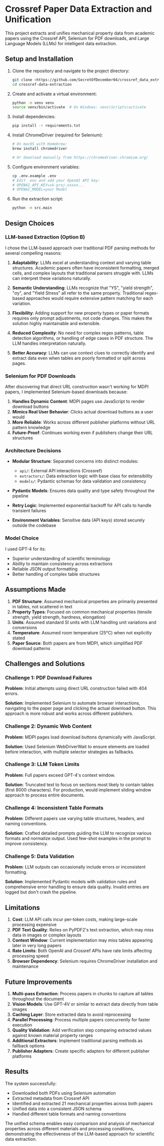 # Crossref Paper Data Extraction and Unification

This project extracts and unifies mechanical property data from academic papers using the Crossref API, Selenium for PDF downloads, and Large Language Models (LLMs) for intelligent data extraction.

## Setup and Installation

1. Clone the repository and navigate to the project directory:
   ```bash
   git clone <https://github.com/SecretOfDecember04/crossref_data_extraction.git>
   cd crossref-data-extraction
   ```

2. Create and activate a virtual environment:
   ```bash
   python -m venv venv
   source venv/bin/activate  # On Windows: venv\Scripts\activate
   ```

3. Install dependencies:
   ```bash
   pip install -r requirements.txt
   ```

4. Install ChromeDriver (required for Selenium):
   ```bash
   # On macOS with Homebrew:
   brew install chromedriver
   
   # Or download manually from https://chromedriver.chromium.org/
   ```

5. Configure environment variables:
   ```bash
   cp .env.example .env
   # Edit .env and add your OpenAI API key:
   # OPENAI_API_KEY=sk-proj-xxxxx...
   # OPENAI_MODEL=your Model
   ```

6. Run the extraction script:
   ```bash
   python -m src.main
   ```

## Design Choices

### LLM-based Extraction (Option B)

I chose the LLM-based approach over traditional PDF parsing methods for several compelling reasons:

1. **Adaptability**: LLMs excel at understanding context and varying table structures. Academic papers often have inconsistent formatting, merged cells, and complex layouts that traditional parsers struggle with. LLMs can interpret these variations naturally.

2. **Semantic Understanding**: LLMs recognize that "YS", "yield strength", "σy", and "Yield Stress" all refer to the same property. Traditional regex-based approaches would require extensive pattern matching for each variation.

3. **Flexibility**: Adding support for new property types or paper formats requires only prompt adjustments, not code changes. This makes the solution highly maintainable and extensible.

4. **Reduced Complexity**: No need for complex regex patterns, table detection algorithms, or handling of edge cases in PDF structure. The LLM handles interpretation naturally.

5. **Better Accuracy**: LLMs can use context clues to correctly identify and extract data even when tables are poorly formatted or split across pages.

### Selenium for PDF Downloads

After discovering that direct URL construction wasn't working for MDPI papers, I implemented Selenium-based downloads because:

1. **Handles Dynamic Content**: MDPI pages use JavaScript to render download buttons
2. **Mimics Real User Behavior**: Clicks actual download buttons as a user would
3. **More Reliable**: Works across different publisher platforms without URL pattern knowledge
4. **Future-Proof**: Continues working even if publishers change their URL structures

### Architecture Decisions

- **Modular Structure**: Separated concerns into distinct modules:
  - `api/`: External API interactions (Crossref)
  - `extractors/`: Data extraction logic with base class for extensibility
  - `models/`: Pydantic schemas for data validation and consistency
  
- **Pydantic Models**: Ensures data quality and type safety throughout the pipeline

- **Retry Logic**: Implemented exponential backoff for API calls to handle transient failures

- **Environment Variables**: Sensitive data (API keys) stored securely outside the codebase

### Model Choice

I used GPT-4 for its:
- Superior understanding of scientific terminology
- Ability to maintain consistency across extractions
- Reliable JSON output formatting
- Better handling of complex table structures

## Assumptions Made

1. **PDF Structure**: Assumed mechanical properties are primarily presented in tables, not scattered in text
2. **Property Types**: Focused on common mechanical properties (tensile strength, yield strength, hardness, elongation)
3. **Units**: Assumed standard SI units with LLM handling unit variations and conversions
4. **Temperature**: Assumed room temperature (25°C) when not explicitly stated
5. **Paper Source**: Both papers are from MDPI, which simplified PDF download patterns

## Challenges and Solutions

### Challenge 1: PDF Download Failures
**Problem**: Initial attempts using direct URL construction failed with 404 errors.

**Solution**: Implemented Selenium to automate browser interactions, navigating to the paper page and clicking the actual download button. This approach is more robust and works across different publishers.

### Challenge 2: Dynamic Web Content
**Problem**: MDPI pages load download buttons dynamically with JavaScript.

**Solution**: Used Selenium WebDriverWait to ensure elements are loaded before interaction, with multiple selector strategies as fallbacks.

### Challenge 3: LLM Token Limits
**Problem**: Full papers exceed GPT-4's context window.

**Solution**: Truncated text to focus on sections most likely to contain tables (first 8000 characters). For production, would implement sliding window approach to process entire documents.

### Challenge 4: Inconsistent Table Formats
**Problem**: Different papers use varying table structures, headers, and naming conventions.

**Solution**: Crafted detailed prompts guiding the LLM to recognize various formats and normalize output. Used few-shot examples in the prompt to improve consistency.

### Challenge 5: Data Validation
**Problem**: LLM outputs can occasionally include errors or inconsistent formatting.

**Solution**: Implemented Pydantic models with validation rules and comprehensive error handling to ensure data quality. Invalid entries are logged but don't crash the pipeline.

## Limitations

1. **Cost**: LLM API calls incur per-token costs, making large-scale processing expensive
2. **PDF Text Quality**: Relies on PyPDF2's text extraction, which may miss data in images or complex layouts
3. **Context Window**: Current implementation may miss tables appearing later in very long papers
4. **Rate Limits**: Both OpenAI and Crossref APIs have rate limits affecting processing speed
5. **Browser Dependency**: Selenium requires ChromeDriver installation and maintenance

## Future Improvements

1. **Multi-pass Extraction**: Process papers in chunks to capture all tables throughout the document
2. **Vision Models**: Use GPT-4V or similar to extract data directly from table images
3. **Caching Layer**: Store extracted data to avoid reprocessing
4. **Parallel Processing**: Process multiple papers concurrently for faster execution
5. **Quality Validation**: Add verification step comparing extracted values against known material property ranges
6. **Additional Extractors**: Implement traditional parsing methods as fallback options
7. **Publisher Adapters**: Create specific adapters for different publisher platforms

## Results

The system successfully:
- Downloaded both PDFs using Selenium automation
- Extracted metadata from Crossref API
- Identified and extracted 21 mechanical properties across both papers
- Unified data into a consistent JSON schema
- Handled different table formats and naming conventions

The unified schema enables easy comparison and analysis of mechanical properties across different materials and processing conditions, demonstrating the effectiveness of the LLM-based approach for scientific data extraction.